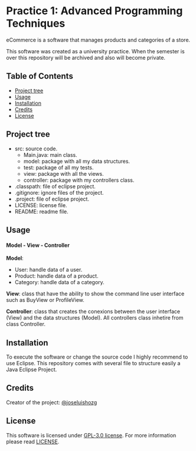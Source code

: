 # Practice 1: Advanced Programming Techniques

eCommerce is a software that manages products and categories of a store.

This software was created as a university practice. When the semester is over this repository will be archived and also will become private.

## Table of Contents

- [Project tree](#project-tree)
- [Usage](#usage)
- [Installation](#installation)
- [Credits](#credits)
- [License](#license)

## Project tree

- src: source code.
  - Main.java: main class.
  - model: package with all my data structures.
  - test: package of all my tests.
  - view: package with all the views.
  - controller: package with my controllers class.
- .classpath: file of eclipse project.
- .gitignore: ignore files of the project.
- .project: file  of eclipse project.
- LICENSE: license file.
- README: readme file.

## Usage

#### Model - View - Controller

**Model**:
- User: handle data of a user.
- Product: handle data of a product.
- Category: handle data of a category.

**View**: class that have the ability to show the command line user interface such as BuyView or ProfileView.

**Controller**: class that creates the conexions between the user interface (View) and the data structures (Model). All controllers class inhetire from class Controller.

## Installation

To execute the software or change the source code I highly recommend to use Eclipse. This repository comes with several file to structure easily a Java Eclipse Project.

## Credits

Creator of the project: [@joseluishozg](https://github.com/joseluishozg)

## License

This software is licensed under [GPL-3.0 license](https://www.gnu.org/licenses/quick-guide-gplv3). For more information please read [LICENSE](./LICENSE).
